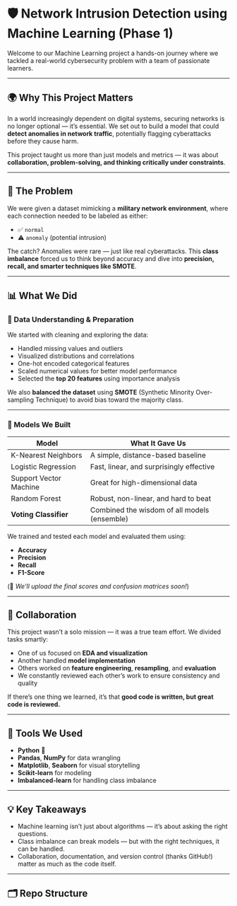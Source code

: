 # 🛡️ Network Intrusion Detection using Machine Learning (Phase 1)

Welcome to our Machine Learning project a hands-on journey where we tackled a real-world cybersecurity problem with a team of passionate learners.

---

## 🌍 Why This Project Matters

In a world increasingly dependent on digital systems, securing networks is no longer optional — it’s essential. We set out to build a model that could **detect anomalies in network traffic**, potentially flagging cyberattacks before they cause harm.  

This project taught us more than just models and metrics — it was about **collaboration, problem-solving, and thinking critically under constraints**.

---

## 🧩 The Problem

We were given a dataset mimicking a **military network environment**, where each connection needed to be labeled as either:

- ✅ `normal`
- ⚠️ `anomaly` (potential intrusion)

The catch? Anomalies were rare — just like real cyberattacks. This **class imbalance** forced us to think beyond accuracy and dive into **precision, recall, and smarter techniques like SMOTE**.

---

## 📊 What We Did

### 🔎 Data Understanding & Preparation
We started with cleaning and exploring the data:
- Handled missing values and outliers
- Visualized distributions and correlations
- One-hot encoded categorical features
- Scaled numerical values for better model performance
- Selected the **top 20 features** using importance analysis

We also **balanced the dataset** using **SMOTE** (Synthetic Minority Over-sampling Technique) to avoid bias toward the majority class.

---

### 🤖 Models We Built

| Model                | What It Gave Us                                |
|---------------------|-------------------------------------------------|
| K-Nearest Neighbors | A simple, distance-based baseline               |
| Logistic Regression | Fast, linear, and surprisingly effective        |
| Support Vector Machine | Great for high-dimensional data             |
| Random Forest        | Robust, non-linear, and hard to beat            |
| **Voting Classifier**| Combined the wisdom of all models (ensemble)   |

We trained and tested each model and evaluated them using:
- **Accuracy**
- **Precision**
- **Recall**
- **F1-Score**

(📌 *We’ll upload the final scores and confusion matrices soon!*)

---

## 🤝 Collaboration

This project wasn’t a solo mission — it was a true team effort. We divided tasks smartly:
- One of us focused on **EDA and visualization**
- Another handled **model implementation**
- Others worked on **feature engineering**, **resampling**, and **evaluation**
- We constantly reviewed each other’s work to ensure consistency and quality

If there’s one thing we learned, it’s that **good code is written, but great code is reviewed.**

---

## 🧰 Tools We Used

- **Python** 🐍
- **Pandas**, **NumPy** for data wrangling
- **Matplotlib**, **Seaborn** for visual storytelling
- **Scikit-learn** for modeling
- **Imbalanced-learn** for handling class imbalance

---

## 💡 Key Takeaways

- Machine learning isn’t just about algorithms — it’s about asking the right questions.
- Class imbalance can break models — but with the right techniques, it can be handled.
- Collaboration, documentation, and version control (thanks GitHub!) matter as much as the code itself.

---

## 🗂️ Repo Structure

